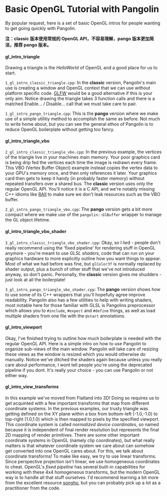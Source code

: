 # Basic OpenGL Tutorial with Pangolin

By popular request, here is a set of basic OpenGL intros for people wanting to get going quickly with Pangolin.

**注：classic  版本使用常规的 OpenGL API，不容易理解，pango 版本更加简洁，推荐 pango 版本。**

#### gl_intro_triangle

Drawing a triangle is the *HelloWorld* of OpenGL and a good place for us to start. 

`1_gl_intro_classic_triangle.cpp`: In the **classic** version, Pangolin's main use is creating a window and OpenGL context that we can use without platform specific code. [GLFW](https://www.glfw.org/) would be a good alternative if this is your only aim. Notice drawing the triangle takes 3 function calls and there is a matched Enable... / Disable... call that we must take care to pair.

`1_gl_intro_pango_triangle.cpp`: This is the **pango** version where we make use of a simple utilitiy method to accomplish the same as before. Not much to write home about, but you can see the general ethos of Pangolin is to reduce OpenGL boilerplate without getting too fancy.



#### gl_intro_triangle_vbo

`2_gl_intro_classic_triangle_vbo.cpp`: In the previous example, the vertices of the triangle live in your machines main memory. Your poor graphics card is being drip fed the vertices each time the image is redrawn every frame. This VBO (Vertex Buffer Object) example instead copies the vertex data to your GPU's memory once, and then only references it later. Your graphics card then gets to keep it handy (in probably faster memory) without repeated transfers over a shared bus. The **classic** version uses only the regular OpenGL API. You'll notice it is a C API, and we're notably missing C++ idioms like [RAII](https://en.wikipedia.org/wiki/Resource_acquisition_is_initialization) to make sure we don't leak resources such as the VBO buffer.

`2_gl_intro_pango_triangle_vbo.cpp`: The **pango** version gets a bit more compact where we make use of the `pangolin::GlBuffer` wrapper to manage the GL object lifetime.



#### gl_intro_triangle_vbo_shader

`3_gl_intro_classic_triangle_vbo_shader.cpp`: Okay, so I lied - people don't really recommend using the 'fixed pipeline' for rendering stuff in OpenGL anymore - you're meant to use *GLSL shaders*, code that can run on your graphics hardware to more explicitly outline how you want things to appear. Most of what we had before was fine, but `glColor3f` is normally replaced by shader output, plus a bunch of other stuff that we've not introduced anyway, so don't panic. Personally, the **classic** version gives me shudders - just look at all the boilerplate! 

`3_gl_intro_pango_triangle_vbo_shader.cpp`: The **pango** version shows how to use some of its C++ wrappers that you'll hopefully agree improve readability. Pangolin also has a few utilities to help with writing shaders, most notable here for those familiar with GLSL is Pangolins preprocessor which allows you to `#include`, `#expect` and `#define` things, as well as load multiple shaders from one file with the `@start` annotations.



#### gl_intro_viewport

Okay, I've finished trying to outline how much boilerplate is needed with the regular OpenGL API. Here is a simple intro on how to use Pangolin to organize sub-views of the main window. Pangolin will take care of resizing these views as the window is resized which you would otherwise do manually. Notice we've ditched the shaders again because unless you really care about performance, I wont tell people you're using the deprecated pipeline if you dont. It's really your choice - you can use Pangolin or not either way.



#### gl_intro_view_transforms

In this example we've moved from Flatland into 3D! Doing so requires us to get acquinted with a few important transforms that map from different coordinate systems. In the previous examples, our trusty triangle was getting defined on the XY plane within a box from bottom-left (-1.0,-1.0) to top-right (1.0,1.0) which is then mapped to pixels by the specified viewport. This coordinate system is called *normalized device coordinates*, so named because it is independent of final render resolution but represents the final 2D mapping of render primitives. There are some other important coordinate systems in OpenGL (namely clip coordinates), but what really matters is that whatever coordinate system we care about can somehow get converted into one OpenGL cares about. For this, we talk about coordinate transforms! To make like easy, we try to use linear transforms. Since perspective projection isn't linear, we use homogeneous coordinates to cheat. OpenGL's *fixed pipeline* has several built-in capabilities for working with these 4x4 homogeneous transforms, but the modern OpenGL way is to handle all that stuff ourselves. I'd recommend learning a bit more from the excellent resource [songho](https://www.songho.ca/opengl/gl_transform.html), but you can probably pick up a lot as a practitioner from the code.

